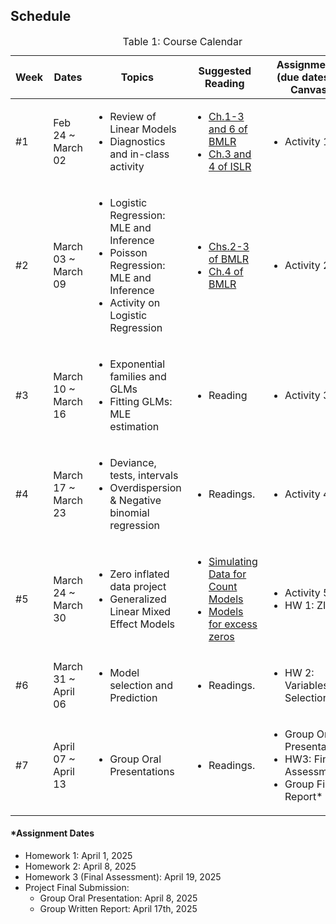 ## Schedule
<table id="course-calendar">
    <caption>Table 1: Course Calendar</caption>
    <thead>
        <tr>
            <th style="width: 100px;">Week</th>
            <th style="width: 150px;">Dates</th>
            <th style="width: 400px;">Topics</th>
            <th style="width: 400px;">Suggested Reading</th>
            <th style="width: 200px;">Assignments (due dates in Canvas</th>
        </tr>
    </thead>
    <tbody>
       <tr>
            <td>#1</td>
            <td> Feb 24 ~ March 02 </td>
            <td style="text-align: left;">
                <ul>
                    <li> Review of Linear Models </li>
                    <li> Diagnostics and in-class activity</li>
                </ul>
            </td>
            <td style="text-align: left;">
                <ul>
                    <li><a href="https://bookdown.org/roback/bookdown-BeyondMLR/ch-MLRreview.html">Ch.1-3 and 6 of BMLR</a></li>
                    <li><a href="https://www.statlearning.com">Ch.3 and 4 of ISLR</a></li>
                </ul>
            </td>
            <td style="text-align: left;">
                <ul>
                    <li>Activity 1</li>
                </ul>
            </td>
        </tr>
        <tr>
            <td>#2</td>
            <td> March 03 ~ March 09 </td>
            <td style="text-align: left;">
                        <ul>
                            <li> Logistic Regression: MLE and Inference </li>
                            <li> Poisson Regression: MLE and Inference </li>
                            <li> Activity on Logistic Regression</li>
                        </ul>
            </td>    
            <td style="text-align: left;">
                <ul>
                    <li><a href="https://bookdown.org/roback/bookdown-BeyondMLR/ch-beyondmost.html">Chs.2-3 of BMLR</a></li>
                    <li><a href="https://bookdown.org/roback/bookdown-BeyondMLR/ch-poissonreg.html">Ch.4 of BMLR</a></li>
                </ul>
            </td>
            <td style="text-align: left;">
                <ul>
                    <li>Activity 2</li>
                </ul>
            </td>
        </tr>
        <tr>
            <td>#3</td>
            <td> March 10 ~ March 16 </td>
            <td style="text-align: left;">
                <ul>
                    <li> Exponential families and GLMs </li>
                    <li> Fitting GLMs: MLE estimation </li>
                </ul>
            </td>    
            <td style="text-align: left;">
                <ul>
                    <li> Reading</li>
                </ul>
            </td>
            <td style="text-align: left;">
                <ul>
                    <li>Activity 3</li>
                </ul>
            </td>
        </tr>
        <tr>
            <td>#4</td>
            <td> March 17 ~ March 23 </td>
            <td style="text-align: left;">
                <ul>
                    <li> Deviance, tests, intervals </li>
                    <li> Overdispersion & Negative binomial regression </li>
                </ul>
            </td>
            <td style="text-align: left;">
                <ul>
                    <li>Readings.</li>
                </ul>
            </td>
            <td style="text-align: left;">
                <ul>
                    <li>Activity 4</li>
                </ul>
            </td>
        </tr>
        <tr>
            <td>#5</td>
            <td> March 24 ~ March 30 </td>
            <td style="text-align: left;">
                <ul>
                    <li> Zero inflated data project </li>
                    <li> Generalized Linear Mixed Effect Models</li>
                </ul>
            </td>
            <td style="text-align: left;">
                <ul>
                    <li><a href="https://data.library.virginia.edu/simulating-data-for-count-models/">Simulating Data for Count Models</a></li>
                    <li><a href="https://rpubs.com/kaz_yos/pscl-2">Models for excess zeros</a></li>
                </ul>
            </td>
            <td style="text-align: left;">
                <ul>
                    <li>Activity 5</li>
                    <li>HW 1: ZIP*</li>
                </ul>
            </td>
        </tr>
        <tr>
            <td>#6</td>
            <td> March 31 ~ April 06 </td>
            <td style="text-align: left;">
                <ul>
                    <li>Model selection and Prediction</li>
                </ul>
            </td>
            <td style="text-align: left;">
                <ul>
                    <li>Readings.</li>
                </ul>
            </td>
            <td style="text-align: left;">
                <ul>
                    <li>HW 2: Variables Selection*</li>
                </ul>
            </td>
        </tr>
        <tr>
            <td>#7</td>
            <td> April 07 ~ April 13 </td>
            <td style="text-align: left;">
                <ul>
                    <li> Group Oral Presentations </li>
                </ul>
            </td>
            <td style="text-align: left;">
                <ul>
                    <li>Readings.</li>
                </ul>
            </td>
            <td style="text-align: left;">
                <ul>
                    <li> Group Oral Presentations </li>
                    <li> HW3: Final Assessment* </li>
                   <li> Group Final Report* </li>
                </ul>
            </td>
        </tr>
    </tbody>
</table>


#### *Assignment Dates
- Homework 1: April 1, 2025
- Homework 2: April 8, 2025
- Homework 3 (Final Assessment): April 19, 2025
- Project Final Submission:
    - Group Oral Presentation: April 8, 2025
    - Group Written Report: April 17th, 2025
  

